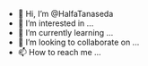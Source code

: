 - 👋 Hi, I’m @HalfaTanaseda
- 👀 I’m interested in ...
- 🌱 I’m currently learning ...
- 💞️ I’m looking to collaborate on ...
- 📫 How to reach me ...

<!---
HalfaTanaseda/HalfaTanaseda is a ✨ special ✨ repository because its `README.md` (this file) appears on your GitHub profile.
You can click the Preview link to take a look at your changes.
--->
